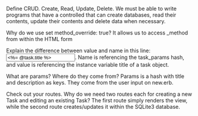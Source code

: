 Define CRUD.
Create, Read, Update, Delete. We must be able to write programs that have a controlled that can create databases, read their contents, update their contents and delete data when necessary.


Why do we use set method_override: true?
It allows us to access _method from within the HTML form

Explain the difference between value and name in this line: <input type='text' name='task[title]' value="<%= @task.title %>"/>.
Name is referencing the task_params hash, and value is referencing the instance variable title of a task object.

What are params? Where do they come from?
Params is a hash with title and description as keys. They come from the user input on new.erb.

Check out your routes. Why do we need two routes each for creating a new Task and editing an existing Task?
The first route simply renders the view, while the second route creates/updates it within the SQLite3 database.
